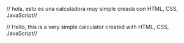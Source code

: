 // hola, esto es una calculadora muy simple creada con HTML, CSS, JavaScript//

// Hello, this is a very simple calculator created with HTML, CSS, JavaScript//

